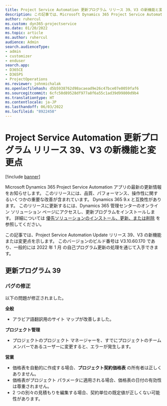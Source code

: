 ```yaml
---
title: Project Service Automation 更新プログラム リリース 39、V3 の新機能と変更点
description: この記事では、Microsoft Dynamics 365 Project Service Automation 更新リリース 39、V3 で利用可能な機能と修正を一覧表示します。
author: ruhercul
ms.custom: dyn365-projectservice
ms.date: 01/20/2022
ms.topic: article
ms.author: ruhercul
audience: Admin
search.audienceType:
- admin
- customizer
- enduser
search.app:
- D365CE
- D365PS
- ProjectOperations
ms.reviewer: johnmichalak
ms.openlocfilehash: d5b5938762d98acaead9e26c47bce07e0059faf6
ms.sourcegitcommit: 6cfc50d89528df977a8f6a55c1ad39d99800d9b4
ms.translationtype: HT
ms.contentlocale: ja-JP
ms.lasthandoff: 06/03/2022
ms.locfileid: "8922458"
---
```

# <a name="whats-new-or-changed-in-project-service-automation-update-release-39-v3"></a>Project Service Automation 更新プログラム リリース 39、V3 の新機能と変更点

[!include [banner](../includes/psa-now-project-operations.md)]

Microsoft Dynamics 365 Project Service Automation アプリの最新の更新情報をお知らせします。 このリリースには、品質、パフォーマンス、操作性に関するいくつかの重要な改善が含まれています。 Dynamics 365 9.x と互換性があります。 このリリースに更新するには、Dynamics 365 管理センターのオンライン ソリューション ページにアクセスし、更新プログラムをインストールします。 詳細については [優先ソリューションのインストール、更新、または削除](/power-platform/admin/install-remove-preferred-solution) を参照してください。

この記事では、Project Service Automation Update リリース 39、V3 の新機能または変更点を示します。 このバージョンのビルド番号は V3.10.60.170 であり、一般的には 2022 年 1 月 の自己プログラム更新の処理を通じて入手できます。

## <a name="update-release-39"></a>更新プログラム 39

### <a name="bug-fixes"></a>バグの修正

以下の問題が修正されました。

**全般**

- アラビア語翻訳用のサイト マップが改善しました。

**プロジェクト管理**

- プロジェクトのプロジェクト マネージャーを、すでにプロジェクトのチーム メンバーであるユーザーに変更すると、エラーが発生します。

**営業**

- 価格表を自動的に作成する場合、**プロジェクト契約価格表** の所有者は正しくありません。 
- 価格表がプロジェクト パラメータに適用される場合、価格表の日付の有効性は尊重されません。
- 2 つの別々の見積もりを編集する場合、契約単位の既定値が正しくない可能性があります。
